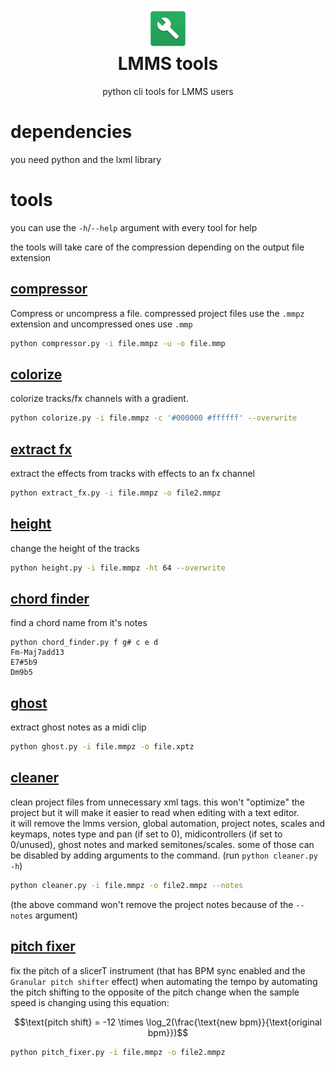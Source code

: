 <div align="center">
    <h1><img src="assets/lmms tools icon.png" alt="LMMS tools icon. an edit of the LMMS logo replacing the icon with a wrench icon from Material Symbols"><br> LMMS tools</h1>
    <p>python cli tools for LMMS users</p>
</div>

# dependencies

you need python and the lxml library

# tools

you can use the `-h`/`--help` argument with every tool for help

the tools will take care of the compression depending on the output file extension

## [compressor](compressor.py)

Compress or uncompress a file. compressed project files use the `.mmpz` extension and uncompressed ones use `.mmp`

```sh
python compressor.py -i file.mmpz -u -o file.mmp
```

## [colorize](colorize.py)

colorize tracks/fx channels with a gradient.

```sh
python colorize.py -i file.mmpz -c '#000000 #ffffff' --overwrite
```

## [extract fx](extract_fx.py)

extract the effects from tracks with effects to an fx channel

```sh
python extract_fx.py -i file.mmpz -o file2.mmpz
```

## [height](height.py)

change the height of the tracks

```sh
python height.py -i file.mmpz -ht 64 --overwrite
```

## [chord finder](chord_finder.py)

find a chord name from it's notes

```
python chord_finder.py f g# c e d
Fm-Maj7add13
E7#5b9
Dm9b5
```

## [ghost](ghost.py)

extract ghost notes as a midi clip

```sh
python ghost.py -i file.mmpz -o file.xptz
```

## [cleaner](cleaner.py)

clean project files from unnecessary xml tags. this won't "optimize" the project but it will make it easier to read when editing with a text editor.<br>
it will remove the lmms version, global automation, project notes, scales and keymaps, notes type and pan (if set to 0), midicontrollers (if set to 0/unused), ghost notes and marked semitones/scales. some of those can be disabled by adding arguments to the command. (run `python cleaner.py -h`)

```sh
python cleaner.py -i file.mmpz -o file2.mmpz --notes
```

(the above command won't remove the project notes because of the `--notes` argument)

## [pitch fixer](pitch_fixer.py)

fix the pitch of a slicerT instrument (that has BPM sync enabled and the `Granular pitch shifter` effect) when automating the tempo by automating the pitch shifting to the opposite of the pitch change when the sample speed is changing using this equation:

$$\text{pitch shift} = -12 \times \log_2(\frac{\text{new bpm}}{\text{original bpm}})$$

```sh
python pitch_fixer.py -i file.mmpz -o file2.mmpz 
```
<audio src="examples/pitch fixer.mp3">